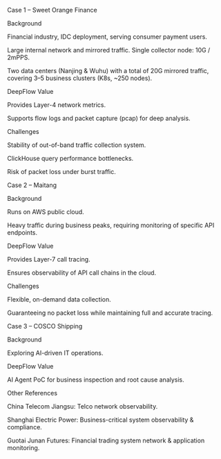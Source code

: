 
Case 1 – Sweet Orange Finance

Background

Financial industry, IDC deployment, serving consumer payment users.

Large internal network and mirrored traffic. Single collector node: 10G / 2mPPS.

Two data centers (Nanjing & Wuhu) with a total of 20G mirrored traffic, covering 3–5 business clusters (K8s, ~250 nodes).

DeepFlow Value

Provides Layer-4 network metrics.

Supports flow logs and packet capture (pcap) for deep analysis.

Challenges

Stability of out-of-band traffic collection system.

ClickHouse query performance bottlenecks.

Risk of packet loss under burst traffic.

Case 2 – Maitang

Background

Runs on AWS public cloud.

Heavy traffic during business peaks, requiring monitoring of specific API endpoints.

DeepFlow Value

Provides Layer-7 call tracing.

Ensures observability of API call chains in the cloud.

Challenges

Flexible, on-demand data collection.

Guaranteeing no packet loss while maintaining full and accurate tracing.

Case 3 – COSCO Shipping

Background

Exploring AI-driven IT operations.

DeepFlow Value

AI Agent PoC for business inspection and root cause analysis.

Other References

China Telecom Jiangsu: Telco network observability.

Shanghai Electric Power: Business-critical system observability & compliance.

Guotai Junan Futures: Financial trading system network & application monitoring.
